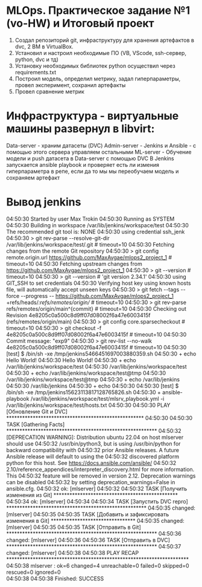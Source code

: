 # MLOps. Практическое задание №1 (vo-HW) и Итоговый проект

1) Создал репозиторий git, инфраструктуру для хранения артефактов в dvc, 2 ВМ в VirtualBox.
2) Установил и настроил необходимые ПО (VB, VScode, ssh-сервер, python, dvc и тд)
3) Установку необходимых библиотек python осуществил через requirements.txt
4) Построил модель, определил метрику, задал гиперпараметры, провел эксперимент, сохранил артефакты
5) Провел сравнение метрик
# Инфраструктура - виртуальные машины развернул в libvirt:

Data-server - храним датасеты (DVC)
Admin-server - Jenkins и Ansible - с помощью этого сервера управляем остальными
ML-server - Обучение модели и push датасета  в Data-server с помощью DVC
В Jenkins запускается ansible playbook и проверяет есть ли измения гиперпараметра в репе, если да то мы мы переобучаем модель и сохраняем артефакт

# Вывод jenkins
04:50:30 Started by user Max Trokin
04:50:30 Running as SYSTEM
04:50:30 Building in workspace /var/lib/jenkins/workspace/test
04:50:30 The recommended git tool is: NONE
04:50:30 using credential ssh_jenk
04:50:30  > git rev-parse --resolve-git-dir /var/lib/jenkins/workspace/test/.git # timeout=10
04:50:30 Fetching changes from the remote Git repository
04:50:30  > git config remote.origin.url https://github.com/MaxAvgae/mlops2_project_1 # timeout=10
04:50:30 Fetching upstream changes from https://github.com/MaxAvgae/mlops2_project_1
04:50:30  > git --version # timeout=10
04:50:30  > git --version # 'git version 2.34.1'
04:50:30 using GIT_SSH to set credentials 
04:50:30 Verifying host key using known hosts file, will automatically accept unseen keys
04:50:30  > git fetch --tags --force --progress -- https://github.com/MaxAvgae/mlops2_project_1 +refs/heads/*:refs/remotes/origin/* # timeout=10
04:50:30  > git rev-parse refs/remotes/origin/main^{commit} # timeout=10
04:50:30 Checking out Revision 4e8205c0a500c8d9ff07d08002f6a47e6003415f (refs/remotes/origin/main)
04:50:30  > git config core.sparsecheckout # timeout=10
04:50:30  > git checkout -f 4e8205c0a500c8d9ff07d08002f6a47e6003415f # timeout=10
04:50:30 Commit message: "exp9"
04:50:30  > git rev-list --no-walk 4e8205c0a500c8d9ff07d08002f6a47e6003415f # timeout=10
04:50:30 [test] $ /bin/sh -xe /tmp/jenkins5466451697003880359.sh
04:50:30 + echo Hello World!
04:50:30 Hello World!
04:50:30 + echo /var/lib/jenkins/workspace/test
04:50:30 /var/lib/jenkins/workspace/test
04:50:30 + echo /var/lib/jenkins/workspace/test@tmp
04:50:30 /var/lib/jenkins/workspace/test@tmp
04:50:30 + echo /var/lib/jenkins
04:50:30 /var/lib/jenkins
04:50:30 + echo
04:50:30 
04:50:30 [test] $ /bin/sh -xe /tmp/jenkins15623113817128765826.sh
04:50:30 + ansible-playbook /var/lib/jenkins/workspace/test/mlsrv_playbook.yml -i /var/lib/jenkins/workspace/test/hosts.txt
04:50:30 
04:50:30 PLAY [Обновление Git и DVC] ****************************************************
04:50:30 
04:50:30 TASK [Gathering Facts] *********************************************************
04:50:32 [DEPRECATION WARNING]: Distribution ubuntu 22.04 on host mlserver should use 
04:50:32 /usr/bin/python3, but is using /usr/bin/python for backward compatibility with 
04:50:32 prior Ansible releases. A future Ansible release will default to using the 
04:50:32 discovered platform python for this host. See https://docs.ansible.com/ansible/
04:50:32 2.10/reference_appendices/interpreter_discovery.html for more information. This
04:50:32  feature will be removed in version 2.12. Deprecation warnings can be disabled 
04:50:32 by setting deprecation_warnings=False in ansible.cfg.
04:50:32 ok: [mlserver]
04:50:32 
04:50:32 TASK [Получить изменения из Git] ***********************************************
04:50:34 ok: [mlserver]
04:50:34 
04:50:34 TASK [Запустить DVC repro] *****************************************************
04:50:35 changed: [mlserver]
04:50:35 
04:50:35 TASK [Добавить и зафиксировать изменения в Git] ********************************
04:50:35 changed: [mlserver]
04:50:35 
04:50:35 TASK [Отправить в Git] *********************************************************
04:50:36 changed: [mlserver]
04:50:36 
04:50:36 TASK [Отправить в DVC] *********************************************************
04:50:37 changed: [mlserver]
04:50:38 
04:50:38 PLAY RECAP *********************************************************************
04:50:38 mlserver                   : ok=6    changed=4    unreachable=0    failed=0    skipped=0    rescued=0    ignored=0   
04:50:38 
04:50:38 Finished: SUCCESS

